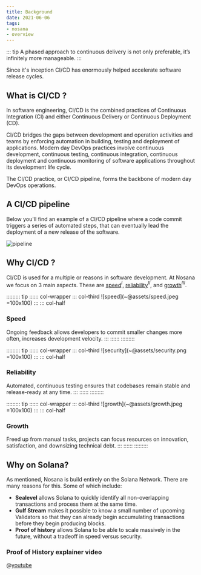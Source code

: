 ```yaml
---
title: Background
date: 2021-06-06
tags:
- nosana
- overview
---
```


::: tip
A phased approach to continuous delivery is not only preferable, it’s infinitely more manageable.
:::

Since it's inception CI/CD has enormously helped accelerate software release cycles.

## What is CI/CD ?

In software engineering, CI/CD is the combined practices of Continuous Integration (CI) and either
Continuous Delivery or Continuous Deployment (CD).

CI/CD bridges the gaps between development and operation activities and teams by enforcing automation in building,
testing and deployment of applications.
Modern day DevOps practices involve continuous development, continuous testing, continuous integration, continuous
deployment and continuous monitoring of software applications throughout its development life cycle.

The CI/CD practice, or CI/CD pipeline, forms the backbone of modern day DevOps operations.

## A CI/CD pipeline

Below you'll find an example of a CI/CD pipeline where a code commit triggers a series of automated steps,
that can eventually lead the deployment of a new release of the software.

![pipeline](~@assets/pipeline.png)

## Why CI/CD ?

CI/CD is used for a multiple or reasons in software development.
At Nosana we focus on 3 main aspects.
These are [speed](#speed)$^I$, [reliability](#reliability)$^{II}$, and [growth](#growth)$^{III}$.

::::::::: tip
:::::: col-wrapper
::: col-third
![speed](~@assets/speed.jpeg =100x100)
:::
::: col-half
### Speed
Ongoing feedback allows developers to commit smaller changes more often, increases development velocity.
:::
::::::
:::::::::

::::::::: tip
:::::: col-wrapper
::: col-third
![security](~@assets/security.png =100x100)
:::
::: col-half
### Reliability
Automated, continuous testing ensures that codebases remain stable and release-ready at any time.
:::
::::::
:::::::::

::::::::: tip
:::::: col-wrapper
::: col-third
![growth](~@assets/growth.jpeg =100x100)
:::
::: col-half
### Growth
Freed up from manual tasks, projects can focus resources on innovation, satisfaction, and downsizing technical debt.
:::
::::::
:::::::::

## Why on Solana?

As mentioned, Nosana is build entirely on the Solana Network.
There are many reasons for this. Some of which include:

- **Sealevel** allows Solana to quickly identify all non-overlapping transactions and process them at the same time.
- **Gulf Stream** makes it possible to know a small number of upcoming Validators so that they can already begin accumulating transactions before they begin producing blocks.
- **Proof of history** allows Solana to be able to scale massively in the future, without a tradeoff in speed versus security.

### Proof of History explainer video

@[youtube](https://youtu.be/rywOYfGu4EA)
